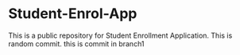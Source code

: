 # Student-Enrol-App
This is a public repository for Student Enrollment Application.
This is random commit.
this is commit in branch1
